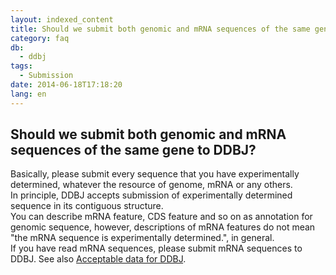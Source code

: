```yaml
---
layout: indexed_content
title: Should we submit both genomic and mRNA sequences of the same gene to DDBJ?
category: faq
db:
  - ddbj
tags: 
  - Submission
date: 2014-06-18T17:18:20
lang: en
---
```


## Should we submit both genomic and mRNA sequences of the same gene to DDBJ?

<p>Basically, please submit every sequence that you have experimentally determined, whatever the resource of genome, mRNA or any others. <br>In principle, DDBJ accepts submission of experimentally determined sequence in its contiguous structure. <br>You can describe mRNA feature, CDS feature and so on as annotation for genomic sequence, however, descriptions of mRNA features do not mean "the mRNA sequence is experimentally determined.", in general. <br>If you have read mRNA sequences, please submit mRNA sequences to DDBJ. See also <a href="/documents/data-categories-e.html">Acceptable data for DDBJ</a>. </p>
